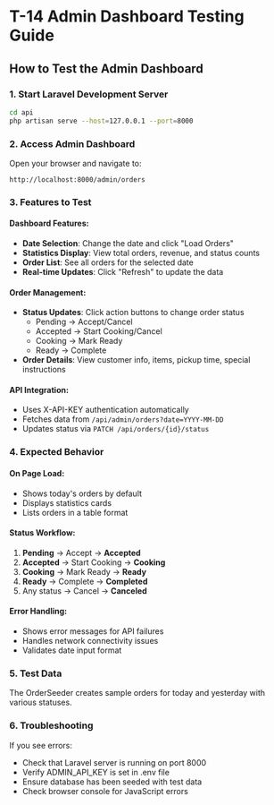 # T-14 Admin Dashboard Testing Guide

## How to Test the Admin Dashboard

### 1. Start Laravel Development Server
```bash
cd api
php artisan serve --host=127.0.0.1 --port=8000
```

### 2. Access Admin Dashboard
Open your browser and navigate to:
```
http://localhost:8000/admin/orders
```

### 3. Features to Test

#### Dashboard Features:
- **Date Selection**: Change the date and click "Load Orders"
- **Statistics Display**: View total orders, revenue, and status counts
- **Order List**: See all orders for the selected date
- **Real-time Updates**: Click "Refresh" to update the data

#### Order Management:
- **Status Updates**: Click action buttons to change order status
  - Pending → Accept/Cancel
  - Accepted → Start Cooking/Cancel
  - Cooking → Mark Ready
  - Ready → Complete
- **Order Details**: View customer info, items, pickup time, special instructions

#### API Integration:
- Uses X-API-KEY authentication automatically
- Fetches data from `/api/admin/orders?date=YYYY-MM-DD`
- Updates status via `PATCH /api/orders/{id}/status`

### 4. Expected Behavior

#### On Page Load:
- Shows today's orders by default
- Displays statistics cards
- Lists orders in a table format

#### Status Workflow:
1. **Pending** → Accept → **Accepted**
2. **Accepted** → Start Cooking → **Cooking**
3. **Cooking** → Mark Ready → **Ready**
4. **Ready** → Complete → **Completed**
5. Any status → Cancel → **Canceled**

#### Error Handling:
- Shows error messages for API failures
- Handles network connectivity issues
- Validates date input format

### 5. Test Data
The OrderSeeder creates sample orders for today and yesterday with various statuses.

### 6. Troubleshooting

If you see errors:
- Check that Laravel server is running on port 8000
- Verify ADMIN_API_KEY is set in .env file
- Ensure database has been seeded with test data
- Check browser console for JavaScript errors
